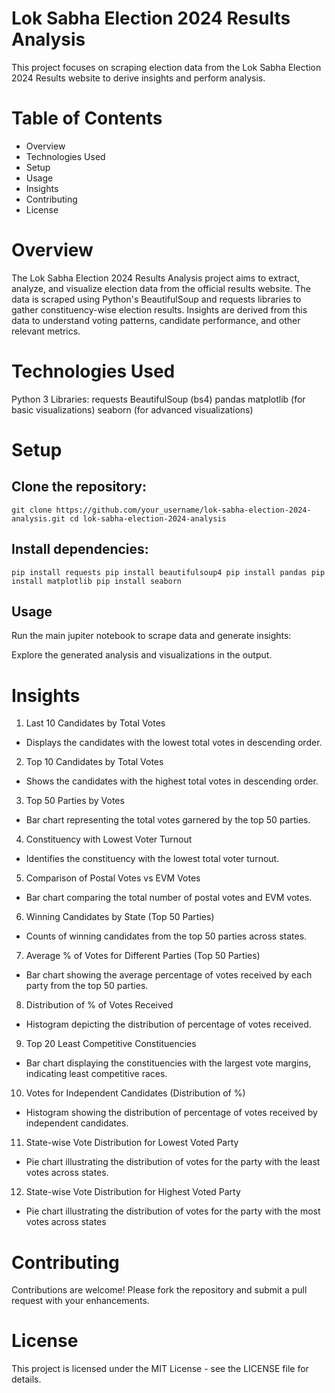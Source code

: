 # Lok Sabha Election 2024 Results Analysis
This project focuses on scraping election data from the Lok Sabha Election 2024 Results website to derive insights and perform analysis.

# Table of Contents
-  Overview
-  Technologies Used
-  Setup
-  Usage
-  Insights
-  Contributing
-  License
# Overview
The Lok Sabha Election 2024 Results Analysis project aims to extract, analyze, and visualize election data from the official results website. The data is scraped using Python's BeautifulSoup and requests libraries to gather constituency-wise election results. Insights are derived from this data to understand voting patterns, candidate performance, and other relevant metrics.

# Technologies Used
Python 3
Libraries:
requests
BeautifulSoup (bs4)
pandas
matplotlib (for basic visualizations)
seaborn (for advanced visualizations)
# Setup
## Clone the repository:
`git clone https://github.com/your_username/lok-sabha-election-2024-analysis.git
cd lok-sabha-election-2024-analysis`
## Install dependencies:
`pip install requests
pip install beautifulsoup4
pip install pandas
pip install matplotlib
pip install seaborn`
## Usage
Run the main jupiter notebook to scrape data and generate insights:


Explore the generated analysis and visualizations in the output.

# Insights
1.  Last 10 Candidates by Total Votes
  -  Displays the candidates with the lowest total votes in descending order.

2.  Top 10 Candidates by Total Votes
  -  Shows the candidates with the highest total votes in descending order.

3.  Top 50 Parties by Votes
  -  Bar chart representing the total votes garnered by the top 50 parties.

4.  Constituency with Lowest Voter Turnout
  -  Identifies the constituency with the lowest total voter turnout.

5. Comparison of Postal Votes vs EVM Votes
  -  Bar chart comparing the total number of postal votes and EVM votes.

6.  Winning Candidates by State (Top 50 Parties)
  -  Counts of winning candidates from the top 50 parties across states.

7.  Average % of Votes for Different Parties (Top 50 Parties)
  -  Bar chart showing the average percentage of votes received by each party from the top 50 parties.

8.  Distribution of % of Votes Received
  -  Histogram depicting the distribution of percentage of votes received.

9.  Top 20 Least Competitive Constituencies
  -  Bar chart displaying the constituencies with the largest vote margins, indicating least competitive races.

10.  Votes for Independent Candidates (Distribution of %)
  -  Histogram showing the distribution of percentage of votes received by independent candidates.

11.  State-wise Vote Distribution for Lowest Voted Party
  -  Pie chart illustrating the distribution of votes for the party with the least votes across states.

12.  State-wise Vote Distribution for Highest Voted Party
  -  Pie chart illustrating the distribution of votes for the party with the most votes across states
# Contributing
Contributions are welcome! Please fork the repository and submit a pull request with your enhancements.

# License
This project is licensed under the MIT License - see the LICENSE file for details.
